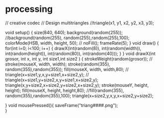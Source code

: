 # processing
// creative codec
// Design multitriangles
//triangle(x1, y1, x2, y2, x3, y3);

void setup() {
  size(840, 640);
   background(random(255));
 //background(random(255), random(255),random(255),100); 
 colorMode(HSB, width, height, 50);
 // noFill();
 frameRate(5);
}
void draw() { 
   for(int i=0; i<100; i++) {
    drawX(int(random(8)), int(random(width)), int(random(height)), int(random(80)), int(random(40)));
  }
}
  void drawX(int grosor, int x, int y, int size1,int size2 ) {
  strokeWeight(random(grosor));
 // stroke(mouseX, width, width);
  stroke(random(355), random(355),random(355));
  fill(mouseX, width, width,80);
 // triangle(x+size1,y,x,y+size1,x+size2,y);
 // triangle(x+size1,y+size2,x,y+size1,x+size2,y);
   triangle(x,y+size2,x+size2,y+size2,x+size2,y);
  stroke(mouseY, height, height);
  fill(mouseX, height, height,80);
  //fill(random(355), random(355),random(355),100);
  triangle(x+size2,y,x,y,x+size2,y+size2);

}
void mousePressed(){
  saveFrame("triang####.png");                                            
}  
